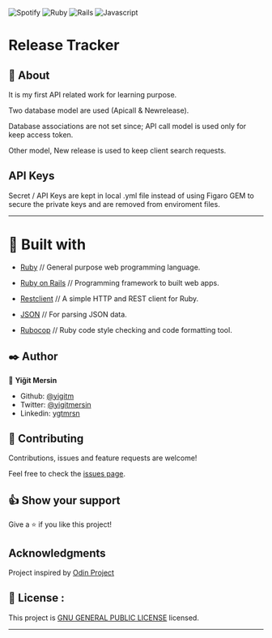 ![Spotify](https://img.shields.io/badge/Spotify-1ED760?&style=for-the-badge&logo=spotify&logoColor=white)
![Ruby](https://img.shields.io/badge/Ruby-CC342D?style=for-the-badge&logo=ruby&logoColor=white)
![Rails](https://img.shields.io/badge/Ruby_on_Rails-CC0000?style=for-the-badge&logo=ruby-on-rails&logoColor=white)
![Javascript](https://img.shields.io/badge/JavaScript-F7DF1E?style=for-the-badge&logo=javascript&logoColor=black)

# Release Tracker

## 🧐 About

It is my first API related work for learning purpose.

Two database model are used (Apicall & Newrelease).

Database associations are not set since; API call model is used only for keep access token.

Other model, New release is used to keep client search requests.

## API Keys

Secret / API Keys are kept in local .yml file instead of using Figaro GEM to secure the private keys and are removed from enviroment files.

---

# 🔧 Built with

- [Ruby](https://www.ruby-lang.org/en/)
  // General purpose web programming language.

- [Ruby on Rails](https://rubyonrails.org/)
  // Programming framework to built web apps.

- [Restclient](https://rubygems.org/gems/rest-client/versions/2.1.0-x86-mswin32)
  // A simple HTTP and REST client for Ruby.

- [JSON](https://rubygems.org/gems/json) // For parsing JSON data.

- [Rubocop](https://rubygems.org/gems/rubocop) // Ruby code style checking and code formatting tool.

## ✒️ Author

👤 **Yiğit Mersin**

- Github: [@yigitm](https://github.com/yigitm)
- Twitter: [@yigitmersin](https://twitter.com/ygtmrsn)
- Linkedin: [ygtmrsn](https://www.linkedin.com/in/yigitmersin)

## 🤝 Contributing

Contributions, issues and feature requests are welcome!

Feel free to check the [issues page](https://github.com/yigitm/ruby-linter/issues).

## 👍 Show your support

Give a ⭐️ if you like this project!

## Acknowledgments

Project inspired by
[Odin Project](https://www.theodinproject.com/)

## 📝 License :

This project is [GNU GENERAL PUBLIC LICENSE](https://www.gnu.org/licenses/why-not-lgpl.html) licensed.

---
